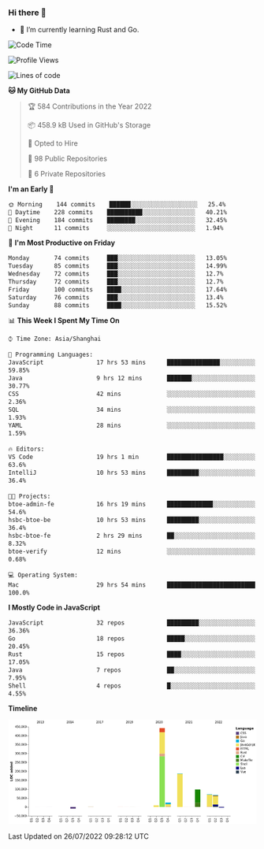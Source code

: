### Hi there 👋

- 🌱 I’m currently learning Rust and Go.

<!--START_SECTION:waka-->
![Code Time](http://img.shields.io/badge/Code%20Time-623%20hrs%2051%20mins-blue)

![Profile Views](http://img.shields.io/badge/Profile%20Views-0-blue)

![Lines of code](https://img.shields.io/badge/From%20Hello%20World%20I%27ve%20Written-895%20Thousand%20lines%20of%20code-blue)

**🐱 My GitHub Data** 

> 🏆 584 Contributions in the Year 2022
 > 
> 📦 458.9 kB Used in GitHub's Storage 
 > 
> 💼 Opted to Hire
 > 
> 📜 98 Public Repositories 
 > 
> 🔑 6 Private Repositories  
 > 
**I'm an Early 🐤** 

```text
🌞 Morning    144 commits    ██████░░░░░░░░░░░░░░░░░░░   25.4% 
🌆 Daytime    228 commits    ██████████░░░░░░░░░░░░░░░   40.21% 
🌃 Evening    184 commits    ████████░░░░░░░░░░░░░░░░░   32.45% 
🌙 Night      11 commits     ░░░░░░░░░░░░░░░░░░░░░░░░░   1.94%

```
📅 **I'm Most Productive on Friday** 

```text
Monday       74 commits     ███░░░░░░░░░░░░░░░░░░░░░░   13.05% 
Tuesday      85 commits     ███░░░░░░░░░░░░░░░░░░░░░░   14.99% 
Wednesday    72 commits     ███░░░░░░░░░░░░░░░░░░░░░░   12.7% 
Thursday     72 commits     ███░░░░░░░░░░░░░░░░░░░░░░   12.7% 
Friday       100 commits    ████░░░░░░░░░░░░░░░░░░░░░   17.64% 
Saturday     76 commits     ███░░░░░░░░░░░░░░░░░░░░░░   13.4% 
Sunday       88 commits     ████░░░░░░░░░░░░░░░░░░░░░   15.52%

```


📊 **This Week I Spent My Time On** 

```text
⌚︎ Time Zone: Asia/Shanghai

💬 Programming Languages: 
JavaScript               17 hrs 53 mins      ███████████████░░░░░░░░░░   59.85% 
Java                     9 hrs 12 mins       ███████░░░░░░░░░░░░░░░░░░   30.77% 
CSS                      42 mins             ░░░░░░░░░░░░░░░░░░░░░░░░░   2.36% 
SQL                      34 mins             ░░░░░░░░░░░░░░░░░░░░░░░░░   1.93% 
YAML                     28 mins             ░░░░░░░░░░░░░░░░░░░░░░░░░   1.59%

🔥 Editors: 
VS Code                  19 hrs 1 min        ████████████████░░░░░░░░░   63.6% 
IntelliJ                 10 hrs 53 mins      █████████░░░░░░░░░░░░░░░░   36.4%

🐱‍💻 Projects: 
btoe-admin-fe            16 hrs 19 mins      █████████████░░░░░░░░░░░░   54.6% 
hsbc-btoe-be             10 hrs 53 mins      █████████░░░░░░░░░░░░░░░░   36.4% 
hsbc-btoe-fe             2 hrs 29 mins       ██░░░░░░░░░░░░░░░░░░░░░░░   8.32% 
btoe-verify              12 mins             ░░░░░░░░░░░░░░░░░░░░░░░░░   0.68%

💻 Operating System: 
Mac                      29 hrs 54 mins      █████████████████████████   100.0%

```

**I Mostly Code in JavaScript** 

```text
JavaScript               32 repos            █████████░░░░░░░░░░░░░░░░   36.36% 
Go                       18 repos            █████░░░░░░░░░░░░░░░░░░░░   20.45% 
Rust                     15 repos            ████░░░░░░░░░░░░░░░░░░░░░   17.05% 
Java                     7 repos             ██░░░░░░░░░░░░░░░░░░░░░░░   7.95% 
Shell                    4 repos             █░░░░░░░░░░░░░░░░░░░░░░░░   4.55%

```


**Timeline**

![Chart not found](https://raw.githubusercontent.com/elton/elton/main/charts/bar_graph.png) 


 Last Updated on 26/07/2022 09:28:12 UTC
<!--END_SECTION:waka-->

<!--
**elton/elton** is a ✨ _special_ ✨ repository because its `README.md` (this file) appears on your GitHub profile.

Here are some ideas to get you started:

- 🔭 I’m currently working on ...
- 🌱 I’m currently learning ...
- 👯 I’m looking to collaborate on ...
- 🤔 I’m looking for help with ...
- 💬 Ask me about ...
- 📫 How to reach me: ...
- 😄 Pronouns: ...
- ⚡ Fun fact: ...
-->

